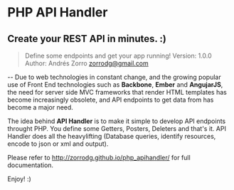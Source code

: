 PHP API Handler
==============
## Create your REST API in minutes. :)

> Define some endpoints and get your app running!
> Version: 1.0.0
> Author: Andrés Zorro <zorrodg@gmail.com>

--
Due to web technologies in constant change, and the growing popular use of Front End technologies such as **Backbone**, **Ember** and **AngujarJS**, the need for server side MVC frameworks that render HTML templates has become increasingly obsolete, and API endpoints to get data from has become a major need.

The idea behind **API Handler** is to make it simple to develop API endpoints throught PHP. You define some Getters, Posters, Deleters and that's it. API Handler does all the heavylifting (Database queries, identify resources, encode to json or xml and output).

Please refer to http://zorrodg.github.io/php_apihandler/ for full documentation.

Enjoy! :)
